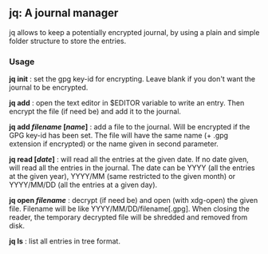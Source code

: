 ## jq: A journal manager

jq allows to keep a potentially encrypted journal, by using a plain and simple
folder structure to store the entries.

### Usage

**jq init** : set the gpg key-id for encrypting. Leave blank if you don't want the
journal to be encrypted.

**jq add** : open the text editor in $EDITOR variable to write an entry. Then
encrypt the file (if need be) and add it to the journal.

**jq add *filename* \[*name*\]** : add a file to the journal. Will be encrypted if
the GPG key-id has been set. The file will have the same name (+ .gpg extension
if encrypted) or the name given in second parameter.
  
**jq read \[*date*\]** : will read all the entries at the given date. If no date
given, will read all the entries in the journal. The date can be YYYY (all the
entries at the given year), YYYY/MM (same restricted to the given month) or
YYYY/MM/DD (all the entries at a given day).
  
**jq open *filename*** : decrypt (if need be) and open (with xdg-open) the given
file. Filename will be like YYYY/MM/DD/filename\[.gpg\]. When closing the reader,
the temporary decrypted file will be shredded and removed from disk.
  
**jq ls** : list all entries in tree format.
